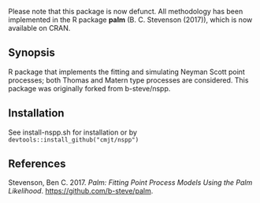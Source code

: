 Please note that this package is now defunct. All methodology has been implemented in the R package **palm** (B. C. Stevenson (2017)), which is now available on CRAN.

## Synopsis

R package that implements the fitting and simulating Neyman Scott point processes; both Thomas and Matern type processes are considered. This package was originally forked from b-steve/nspp.


## Installation

See install-nspp.sh for installation or  by `devtools::install_github("cmjt/nspp")`

## References

Stevenson, Ben C. 2017. *Palm: Fitting Point Process Models Using the
Palm Likelihood*. <https://github.com/b-steve/palm>.
